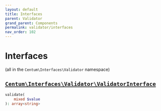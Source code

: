 ```yaml
---
layout: default
title: Interfaces
parent: Validator
grand_parent: Components
permalink: validator/interfaces
nav_order: 102
---
```




# Interfaces

(all in the `Centum\Interfaces\Validator` namespace)



## [`Centum\Interfaces\Validator\ValidatorInterface`](https://github.com/SidRoberts/centum/blob/development/src/Interfaces/Validator/ValidatorInterface.php)

```php
validate(
    mixed $value
): array<string>
```
